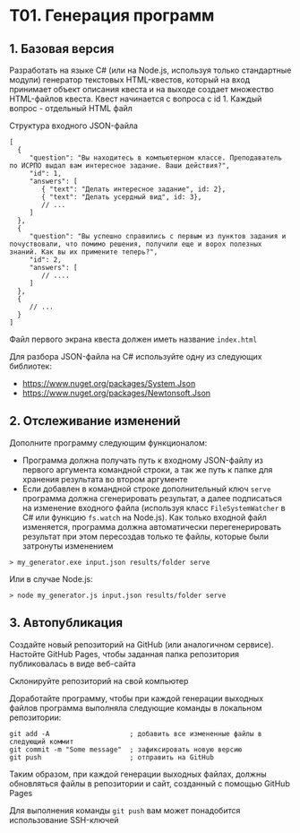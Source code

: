 # T01. Генерация программ
## 1.  Базовая версия
Разработать на языке C# (или на Node.js, используя только стандартные модули) генератор текстовых HTML-квестов, который на вход принимает объект описания квеста и на выходе создает множество HTML-файлов квеста. Квест начинается с вопроса с id 1.
Каждый вопрос - отдельный HTML файл

Структура входного JSON-файла
```
[
  {
     "question": "Вы находитесь в компьютерном классе. Преподаватель по ИСРПО выдал вам интересное задание. Ваши действия?",
     "id": 1,
     "answers": [
        { "text": "Делать интересное задание", id: 2},
        { "text": "Делать усердный вид", id: 3},
        // ...
     ]
  },
  {
     "question": "Вы успешно справились с первым из пунктов задания и почуствовали, что помимо решения, получили еще и ворох полезных знаний. Как вы их примените теперь?",
     "id": 2,
     "answers": [
        // ....
     ]
  },
  {
     // ...
  }
]
```

Файл первого экрана квеста должен иметь название `index.html`

Для разбора JSON-файла на C# используйте одну из следующих библиотек:
* https://www.nuget.org/packages/System.Json
* https://www.nuget.org/packages/Newtonsoft.Json

## 2. Отслеживание изменений

Дополните программу следующим функционалом:
* Программа должна получать путь к входному JSON-файлу из первого аргумента командной строки, а так же путь к папке для хранения результата во втором аргументе
* Если добавлен в командной строке дополнительный ключ `serve` программа должна сгенерировать результат, а далее подписаться на изменение входного файла (используя класс `FileSystemWatcher` в C# или функцию `fs.watch` на Node.js). Как только входной файл изменяется, программа должна автоматически перегенерировать результат при этом пересоздав только те файлы, которые были затронуты изменением

```
> my_generator.exe input.json results/folder serve
```

Или в случае Node.js:

```
> node my_generator.js input.json results/folder serve
```

## 3. Автопубликация

Создайте новый репозиторий на GitHub (или аналогичном сервисе). Настойте GitHub Pages, чтобы заданная папка репозитория публиковалась в виде веб-сайта

Склонируйте репозиторий на свой компьютер

Доработайте программу, чтобы при каждой генерации выходных файлов программа выполняла следующие команды в локальном репозитории:

```
git add -A                    ; добавить все измененные файлы в следующий коммит
git commit -m "Some message"  ; зафиксировать новую версию
git push                      ; отправить на GitHub
```

Таким образом, при каждой генерации выходных файлах, должны обновляться файлы в репозитории и сайт, созданный с помощью GitHub Pages

Для выполнения команды `git push` вам может понадобится использование SSH-ключей
